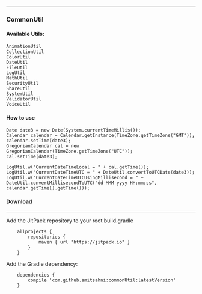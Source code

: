 ------
### CommonUtil 
#### Available Utils:
```
AnimationUtil
CollectionUtil
ColorUtil
DateUtil
FileUtil
LogUtil
MathUtil
SecurityUtil
ShareUtil
SystemUtil
ValidatorUtil
VoiceUtil
```
#### How to use
```
Date date3 = new Date(System.currentTimeMillis());
Calendar calendar = Calendar.getInstance(TimeZone.getTimeZone("GMT"));
calendar.setTime(date3);
GregorianCalendar cal = new GregorianCalendar(TimeZone.getTimeZone("UTC"));
cal.setTime(date3);
	
LogUtil.w("CurrentDateTimeLocal = " + cal.getTime());
LogUtil.w("CurrentDateTimeUTC = " + DateUtil.convertToUTCDate(date3));
LogUtil.w("CurrentDateTimeUTCUsingMillisecond = " + DateUtil.convertMillisecondToUTC("dd-MMM-yyyy HH:mm:ss", calendar.getTime().getTime()));
```

#### Download
--------
Add the JitPack repository to your root build.gradle

```
	allprojects {
		repositories {
			maven { url "https://jitpack.io" }
		}
	}
```
Add the Gradle dependency:
```
	dependencies {
		compile 'com.github.amitsahni:commonUtil:latestVersion'
	}
```
